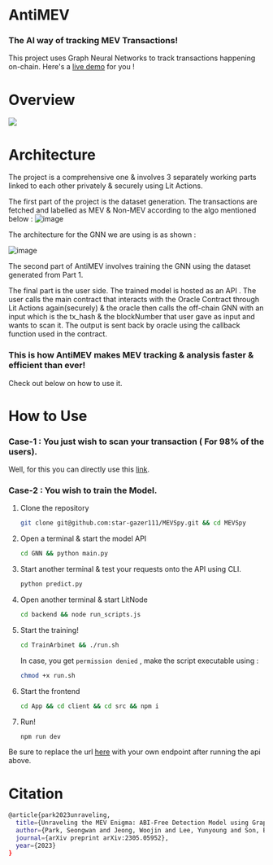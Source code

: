 # AntiMEV

### The AI way of tracking MEV Transactions! 

This project uses Graph Neural Networks to track transactions happening on-chain. Here's a [live demo](https://mev-spy.vercel.app/) for you !

# Overview

![](https://github.com/star-gazer111/MEVSpy/blob/75f596f4795192933b11be48b779f9cea574af41/architecture/Screenshot%20from%202024-05-21%2013-10-34.png)

# Architecture

The project is a comprehensive one & involves 3 separately working parts linked to each other privately & securely using Lit Actions.

The first part of the project is the dataset generation. The transactions are fetched and labelled as MEV & Non-MEV  according to the algo mentioned below :
![image](https://github.com/star-gazer111/MEVSpy/blob/main/architecture/Screenshot%20from%202024-05-21%2013-10-38.png)


The architecture for the GNN we are using is as shown :

![image](https://github.com/star-gazer111/MEVSpy/blob/a5212e39cd43d18bb82e45edf067f48355cbb703/architecture/Screenshot%20from%202024-05-21%2013-10-44.png)

The second part of AntiMEV involves training the GNN using the dataset generated from Part 1. 


The final part is the user side. The trained model is hosted as an API . The user calls the main contract that interacts with the Oracle Contract through Lit Actions again(securely) & the oracle then calls the off-chain GNN with an input which is the tx_hash & the blockNumber that user gave as input and wants to scan it. The output is sent back by oracle using the callback function used in the contract. 


### This is how AntiMEV makes MEV tracking & analysis faster & efficient than ever!


Check out below on how to use it.

# How to Use

### Case-1 : You just wish to scan your transaction ( For 98% of the users).

Well, for this you can directly use this [link](https://mev-spy.vercel.app/).

### Case-2 : You wish to train the Model.

1. Clone the repository
   ``` bash
   git clone git@github.com:star-gazer111/MEVSpy.git && cd MEVSpy
   ```

2. Open a terminal & start the model API
   ``` bash
   cd GNN && python main.py
   ```

3. Start another terminal & test your requests onto the API using CLI.
   ``` bash
   python predict.py
   ```
   
4. Open another terminal & start LitNode
   ``` bash
   cd backend && node run_scripts.js
   ```
   
5. Start the training!
   ``` bash
   cd TrainArbinet && ./run.sh
   ```
   In case, you get ```permission denied``` , make the script executable using :
   ``` bash
   chmod +x run.sh
   ```

6. Start the frontend
   ``` bash
   cd App && cd client && cd src && npm i
   ```

7. Run!
   ``` bash
   npm run dev
   ```

Be sure to replace the url [here](https://github.com/star-gazer111/MEVSpy/blob/c32f4d225961bb34b0a485386b2f819859be1d30/App/client/src/components/ResultModal.jsx#L57) with your own endpoint after running the api above.

   

# Citation
```bash
@article{park2023unraveling,
  title={Unraveling the MEV Enigma: ABI-Free Detection Model using Graph Neural Networks},
  author={Park, Seongwan and Jeong, Woojin and Lee, Yunyoung and Son, Bumho and Jang, Huisu and Lee, Jaewook},
  journal={arXiv preprint arXiv:2305.05952},
  year={2023}
}
```
